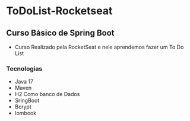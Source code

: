 # ToDoList-Rocketseat

## Curso Básico de Spring Boot
* Curso Realizado pela RocketSeat e nele aprendemos fazer um To Do List


### Tecnologias
* Java 17
* Maven
* H2 Como banco de Dados
* SringBoot
* Bcrypt
* lombook
